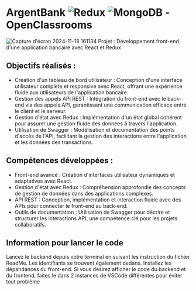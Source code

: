 # ArgentBank ![Redux](https://img.shields.io/badge/Redux-764ABC?style=flat&logo=redux&logoColor=white) ![MongoDB](https://img.shields.io/badge/MongoDB-47A248?style=flat&logo=mongodb&logoColor=white) - OpenClassrooms
![Capture d'écran 2024-11-18 161134](https://github.com/user-attachments/assets/8036e6fd-2585-4db9-892c-575af82a7953)
Projet : Développement front-end d'une application bancaire avec React et Redux

## Objectifs réalisés :
- Création d'un tableau de bord utilisateur : Conception d'une interface utilisateur complète et responsive avec React, offrant une expérience fluide aux utilisateurs de l'application bancaire.
- Gestion des appels API REST : Intégration du front-end avec le back-end via des appels API, garantissant une communication efficace entre le client et le serveur.
- Gestion d'état avec Redux : Implémentation d'un état global cohérent pour assurer une gestion fluide des données à travers l'application.
- Utilisation de Swagger : Modélisation et documentation des points d'accès de l'API, facilitant la gestion des interactions entre l'application et les données des transactions.

## Compétences développées :
- Front-end avancé : Création d'interfaces utilisateur dynamiques et adaptatives avec React.
- Gestion d'état avec Redux : Compréhension approfondie des concepts de gestion de données dans des applications complexes.
- API REST : Conception, implémentation et interaction fluide avec des APIs pour connecter le front-end au back-end.
- Outils de documentation : Utilisation de Swagger pour décrire et structurer les interactions API, une compétence clé pour les projets collaboratifs.

## Information pour lancer le code
Lancez le backend depuis votre terminal en suivant les instruction du fichier ReadMe. Les identifiants se trouvent également dedans.
Installez les dépandances du front-end.
Si vous désirez afficher le code du backend et du frontend, faites le dans 2 instances de VSCode différentes pour éviter tout problème
